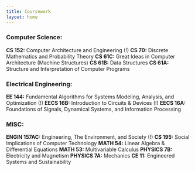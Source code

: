 ```yaml
---
title: Coursework
layout: home
---
```


### Computer Science:
**CS 152:** Computer Architecture and Engineering (!)
**CS 70:** Discrete Mathematics and Probability Theory
**CS 61C:** Great Ideas in Computer Architecture (Machine Structures)
**CS 61B:** Data Structures
**CS 61A:** Structure and Interpretation of Computer Programs

### Electrical Engineering:
**EE 144:** Fundamental Algorithms for Systems Modeling, Analysis, and Optimization (!)
**EECS 16B:** Introduction to Circuits & Devices (!)
**EECS 16A:** Foundations of Signals, Dynamical Systems, and Information Processing

### MISC:
**ENGIN 157AC:** Engineering, The Environment, and Society (!)
**CS 195:** Social Implications of Computer Technology
**MATH 54:** Linear Algebra & Differential Equations
**MATH 53:** Multivariable Calculus
**PHYSICS 7B:** Electricity and Magnetism
**PHYSICS 7A:** Mechanics
**CE 11:** Engineered Systems and Sustainability
